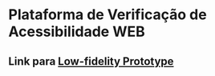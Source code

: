 # Plataforma de Verificação de Acessibilidade WEB

## Link para  [Low-fidelity Prototype](https://balsamiq.cloud/sa99tre/pfh34ag?authuser=0)
